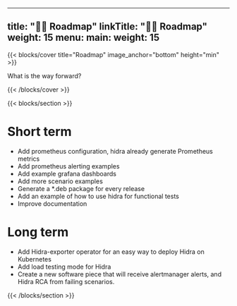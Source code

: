 
---
title: "🚶‍♂️ Roadmap"
linkTitle: "🚶‍♂️ Roadmap"
weight: 15
menu:
  main:
    weight: 15
---

{{< blocks/cover title="Roadmap" image_anchor="bottom" height="min" >}}
<p class="lead mt-5">What is the way forward?
</p>

{{< /blocks/cover >}}

{{< blocks/section >}}

<div class="col-6">
  <h1 class="text-center">Short term</h1>
  <ul>
    <li>
      Add prometheus configuration, hidra already generate Prometheus metrics
    </li>
    <li>
      Add prometheus alerting examples
    </li>
    <li>
      Add example grafana dashboards
    </li>
    <li>
      Add more scenario examples
    </li>
    <li>
      Generate a *.deb package for every release
    </li>
    <li>
      Add an example of how to use hidra for functional tests
    </li>
    <li>
      Improve documentation
    </li>

  </ul>
</div>
<div class="col-6">
  <h1 class="text-center">Long term</h1>
  <ul>
    <li>
      Add Hidra-exporter operator for an easy way to deploy Hidra on Kubernetes
    </li>
    <li>
      Add load testing mode for Hidra
    </li>
    <li>
      Create a new software piece that will receive alertmanager alerts, and Hidra RCA from failing scenarios.
    </li>
  </ul>

</div>

{{< /blocks/section >}}